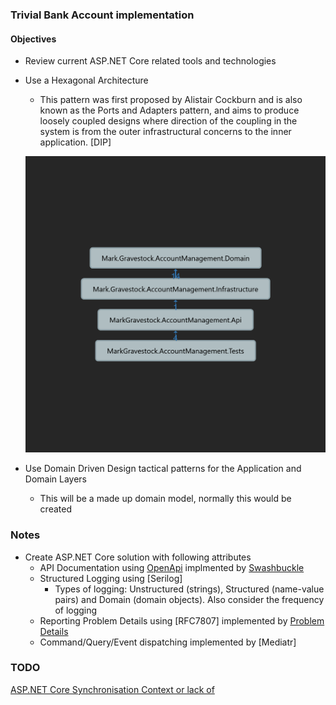 ### Trivial Bank Account implementation 

#### Objectives

- Review current ASP.NET Core related tools and technologies
- Use a Hexagonal Architecture
    - This pattern was first proposed by Alistair Cockburn and is also known as the Ports and Adapters pattern, and aims to produce loosely coupled designs
    where direction of the coupling in the system is from the outer infrastructural concerns to the inner application. [DIP]
    
    ![Dependencies](Dependencies.png)
    
- Use Domain Driven Design tactical patterns for the Application and Domain Layers
    - This will be a made up domain model, normally this would be created

### Notes
    
- Create ASP.NET Core solution with following attributes
    - API Documentation using [OpenApi]() implmented by [Swashbuckle](https://github.com/domaindrivendev/Swashbuckle.AspNetCore)
    - Structured Logging using [Serilog]
        - Types of logging: Unstructured (strings), Structured (name-value pairs) and Domain (domain objects). Also consider the frequency of logging
    - Reporting Problem Details using [RFC7807] implemented by [Problem Details](https://github.com/khellang/Middleware)
    - Command/Query/Event dispatching implemented by [Mediatr]

### TODO

[ASP.NET Core Synchronisation Context or lack of](https://blog.stephencleary.com/2017/03/aspnetcore-synchronization-context.html)
    